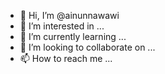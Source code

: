 - 👋 Hi, I’m @ainunnawawi
- 👀 I’m interested in ...
- 🌱 I’m currently learning ...
- 💞️ I’m looking to collaborate on ...
- 📫 How to reach me ...

<!---
ainunnawawi/ainunnawawi is a ✨ special ✨ repository because its `README.md` (this file) appears on your GitHub profile.
You can click the Preview link to take a look at your changes.
--->
